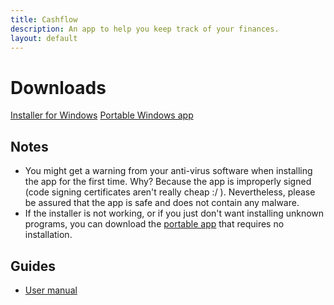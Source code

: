 ```yaml
---
title: Cashflow
description: An app to help you keep track of your finances.
layout: default
---
```


# Downloads

<a href="https://www.dropbox.com/s/9he09mm9rybuw52/Cashflow%20Setup%201.0.1.exe?dl=1" class="download-btn">Installer for Windows</a>
<a href="https://www.dropbox.com/s/6oab51m4l9ypjlw/cashflow-win-unpacked.zip?dl=1" class="download-btn">Portable Windows app</a>
   
## Notes
- You might get a warning from your anti-virus software when installing the app for the first time. 
Why? Because the app is improperly signed (code signing certificates aren't really cheap :/ ). 
Nevertheless, please be assured that the app is safe and does not contain any malware.
- If the installer is not working, or if you just don't want installing unknown programs, you can download the 
<a href="https://www.dropbox.com/s/vwnvy800zf1sezp/cashflow-win-unpacked.zip?dl=1">portable app</a> that requires no installation.

## Guides
- [User manual](/cashflow/user-manual)
